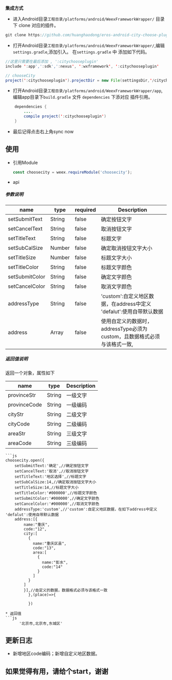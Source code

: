 

**集成方式**

* 进入Android目录`工程目录/platforms/android/WeexFrameworkWrapper/` 目录下 clone 对应的插件。

``` java
git clone https://github.com/huanghaodong/eros-android-city-choose-plugin.git "citychooseplugin"
```



* 打开Android目录`工程目录/platforms/android/WeexFrameworkWrapper/`,编辑`settings.gradle`,添加引入。
在`settings.gradle` 中 添加如下代码。

``` java
//这里只需要在最后添加 , ':citychooseplugin'
include ':app',':sdk',':nexus', ':wxframework', ':citychooseplugin'  

// chooseCity
project(':citychooseplugin').projectDir = new File(settingsDir,'/citychooseplugin')

```

* 打开Android目录`工程目录/platforms/android/WeexFrameworkWrapper/app`,编辑app目录下`build.gradle` 文件 `dependencies` 下添对应 插件引用。

``` java
	dependencies {
		....
		compile project(':citychooseplugin')
	}
```
* 最后记得点击右上角sync now




## 使用

* 引用Module

	```js
	const choosecity = weex.requireModule('choosecity');
	```
	
* api
##### 参数说明

| name | type | required | Description |
| ------ | ------ | ------ | ------ |
| setSubmitText | String | false | 确定按钮文字 |
| setCancelText | String | false | 取消按钮文字 |
| setTitleText | String | false | 标题文字 |
| setSubCalSize | Number | false | 确定取消按钮文字大小 |
| setTitleSize | Number | false | 标题文字大小 |
| setTitleColor | String | false | 标题文字颜色 |
| setSubmitColor | String | false | 确定文字颜色 |
| setCancelColor | String | false | 取消文字颜色 |
| addressType | String | false | 'custom':自定义地区数据，在address中定义  'defalut':使用自带默认数据 |
| address | Array | false | 使用自定义的数据时，addressType必须为custom，且数据格式必须与该格式一致, |

##### 返回值说明
返回一个对象，属性如下

| name | type | Description |
| ------ | ------ | ------ |
| provinceStr | String | 一级文字 |
| provinceCode | String | 一级编码 |
| cityStr | String | 二级文字 |
| cityCode | String | 二级编码 |
| areaStr | String | 三级文字 |
| areaCode | String | 三级编码 |


	```js
  	choosecity.open({
 		setSubmitText:'确定',//确定按钮文字
 		setCancelText:'取消',//取消按钮文字
		setTitleText:'地区选择',//标题文字
		setSubCalSize:14,//确定取消按钮文字大小
		setTitleSize:14,//标题文字大小
		setTitleColor:'#000000',//标题文字颜色
		setSubmitColor:'#000000',//确定文字颜色
		setCancelColor:'#000000',//取消文字颜色
		addressType:'custom',//'custom':自定义地区数据，在如下address中定义  'defalut':使用自带默认数据
		address:[{
		    name:"重庆",
		    code:"12",
		    city:[
		      {
		        name:"重庆区县",
		        code:"13",
		        area:[
		          {
		            name:"彭水",
		            code:"14"
		          }
		        ]
		      }
		    ]
		    }],//自定义的数据，数据格式必须与该格式一致
		      },(place)=>{
		              
		      })
  ```
 * 返回值
  ```js
    	'北京市,北京市,东城区'
  ```
## 更新日志
 -   新增地区code编码；新增自定义地区数据。
 
 ## 如果觉得有用，请给个start，谢谢
